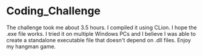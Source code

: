 # Coding_Challenge
The challenge took me about 3.5 hours.
I compiled it using CLion.
I hope the .exe file works. I tried it on multiple Windows PCs and I believe I was able to create a standalone executable file that doesn't depend on .dll files.
Enjoy my hangman game.
